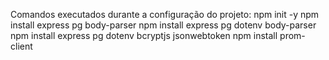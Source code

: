 Comandos executados durante a configuração do projeto:
npm init -y
npm install express pg body-parser
npm install express pg dotenv body-parser
npm install express pg dotenv bcryptjs jsonwebtoken
npm install prom-client